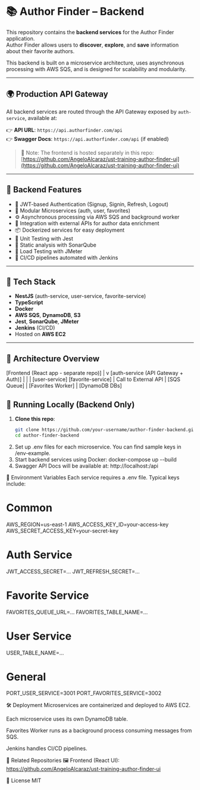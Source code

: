 # 📚 Author Finder – Backend

This repository contains the **backend services** for the Author Finder application.  
Author Finder allows users to **discover**, **explore**, and **save** information about their favorite authors.

This backend is built on a microservice architecture, uses asynchronous processing with AWS SQS, and is designed for scalability and modularity.

---

## 🌍 Production API Gateway

All backend services are routed through the API Gateway exposed by `auth-service`, available at:

👉 **API URL**: `https://api.authorfinder.com/api`  
👉 **Swagger Docs**: `https://api.authorfinder.com/api` (if enabled)

> 📌 Note: The frontend is hosted separately in this repo:  
> [https://github.com/AngeloAlcaraz/ust-training-author-finder-ui](https://github.com/AngeloAlcaraz/ust-training-author-finder-ui)

---

## 🚀 Backend Features

- 🔐 JWT-based Authentication (Signup, Signin, Refresh, Logout)
- 🧩 Modular Microservices (auth, user, favorites)
- ⚙️ Asynchronous processing via AWS SQS and background worker
- 🔄 Integration with external APIs for author data enrichment
- 📦 Dockerized services for easy deployment
- 🧪 Unit Testing with Jest
- 🧹 Static analysis with SonarQube
- 🧵 Load Testing with JMeter
- 🔁 CI/CD pipelines automated with Jenkins

---

## 🧱 Tech Stack

- **NestJS** (auth-service, user-service, favorite-service)
- **TypeScript**
- **Docker**
- **AWS SQS**, **DynamoDB**, **S3**
- **Jest**, **SonarQube**, **JMeter**
- **Jenkins** (CI/CD)
- Hosted on **AWS EC2**

---

## 📐 Architecture Overview

[Frontend (React app - separate repo)]
|
v
[auth-service (API Gateway + Auth)]
|
| |
[user-service] [favorite-service]
|
Call to External API
|
[SQS Queue]
|
[Favorites Worker]
|
[DynamoDB DBs]

## 🧪 Running Locally (Backend Only)

1. **Clone this repo**:
   ```bash
   git clone https://github.com/your-username/author-finder-backend.git
   cd author-finder-backend

2. Set up .env files for each microservice. You can find sample keys in /env-example.
3. Start backend services using Docker: docker-compose up --build
4. Swagger API Docs will be available at: http://localhost:<PORT>/api

📝 Environment Variables
Each service requires a .env file. Typical keys include:
# Common
AWS_REGION=us-east-1
AWS_ACCESS_KEY_ID=your-access-key
AWS_SECRET_ACCESS_KEY=your-secret-key

# Auth Service
JWT_ACCESS_SECRET=...
JWT_REFRESH_SECRET=...

# Favorite Service
FAVORITES_QUEUE_URL=...
FAVORITES_TABLE_NAME=...

# User Service
USER_TABLE_NAME=...

# General
PORT_USER_SERVICE=3001
PORT_FAVORITES_SERVICE=3002

🛠️ Deployment
Microservices are containerized and deployed to AWS EC2.

Each microservice uses its own DynamoDB table.

Favorites Worker runs as a background process consuming messages from SQS.

Jenkins handles CI/CD pipelines.

📌 Related Repositories
🖼️ Frontend (React UI):
https://github.com/AngeloAlcaraz/ust-training-author-finder-ui

📄 License
MIT
